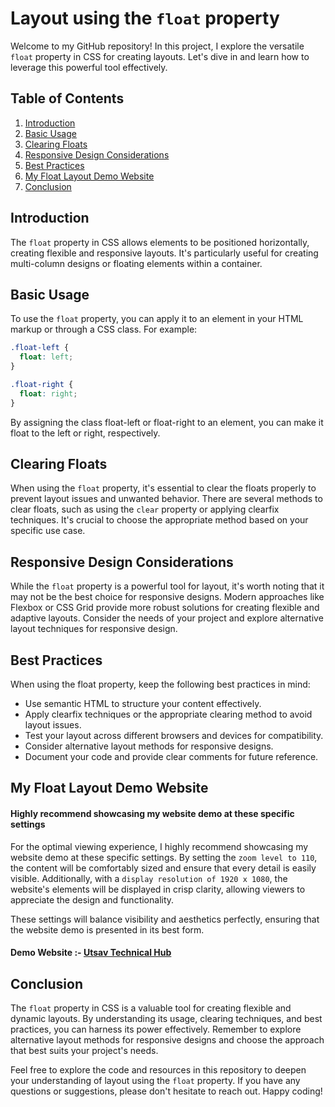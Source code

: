 # Layout using the `float` property

Welcome to my GitHub repository! In this project, I explore the versatile `float` property in CSS for creating layouts. Let's dive in and learn how to leverage this powerful tool effectively.

## Table of Contents

1. [Introduction](#introduction)
2. [Basic Usage](#basic-usage)
3. [Clearing Floats](#clearing-floats)
4. [Responsive Design Considerations](#responsive-design-considerations)
5. [Best Practices](#best-practices)
6. [My Float Layout Demo Website](#my-float-layout-demo-website)
7. [Conclusion](#conclusion)

## Introduction

The `float` property in CSS allows elements to be positioned horizontally, creating flexible and responsive layouts. It's particularly useful for creating multi-column designs or floating elements within a container.

## Basic Usage

To use the `float` property, you can apply it to an element in your HTML markup or through a CSS class. For example:

```css
.float-left {
  float: left;
}

.float-right {
  float: right;
}
```

By assigning the class float-left or float-right to an element, you can make it float to the left or right, respectively.

## Clearing Floats
When using the `float` property, it's essential to clear the floats properly to prevent layout issues and unwanted behavior. There are several methods to clear floats, such as using the `clear` property or applying clearfix techniques. It's crucial to choose the appropriate method based on your specific use case.

## Responsive Design Considerations
While the `float` property is a powerful tool for layout, it's worth noting that it may not be the best choice for responsive designs. Modern approaches like Flexbox or CSS Grid provide more robust solutions for creating flexible and adaptive layouts. Consider the needs of your project and explore alternative layout techniques for responsive design.

## Best Practices
When using the float property, keep the following best practices in mind:

* Use semantic HTML to structure your content effectively.
* Apply clearfix techniques or the appropriate clearing method to avoid layout issues.
* Test your layout across different browsers and devices for compatibility.
* Consider alternative layout methods for responsive designs.
* Document your code and provide clear comments for future reference.

## My Float Layout Demo Website

#### Highly recommend showcasing my website demo at these specific settings

For the optimal viewing experience, I highly recommend showcasing my website demo at these specific settings. By setting the `zoom level to 110`, the content will be comfortably sized and ensure that every detail is easily visible. Additionally, with a `display resolution of 1920 x 1080`, the website's elements will be displayed in crisp clarity, allowing viewers to appreciate the design and functionality.

These settings will balance visibility and aesthetics perfectly, ensuring that the website demo is presented in its best form.

#### Demo Website :-  [Utsav Technical Hub](https://float-layout.netlify.app/)

## Conclusion
The `float` property in CSS is a valuable tool for creating flexible and dynamic layouts. By understanding its usage, clearing techniques, and best practices, you can harness its power effectively. Remember to explore alternative layout methods for responsive designs and choose the approach that best suits your project's needs.

Feel free to explore the code and resources in this repository to deepen your understanding of layout using the `float` property. If you have any questions or suggestions, please don't hesitate to reach out. Happy coding!
